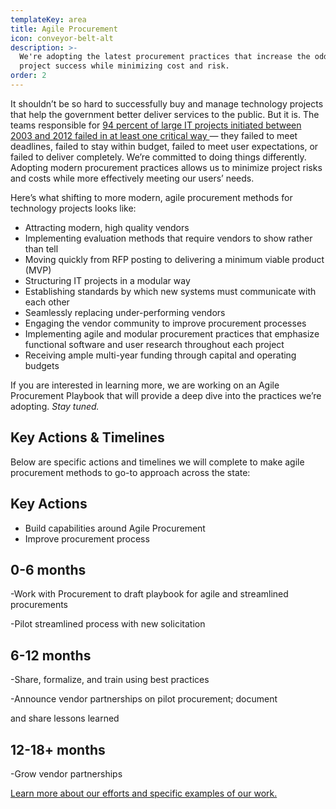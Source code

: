 ```yaml
---
templateKey: area
title: Agile Procurement
icon: conveyor-belt-alt
description: >-
  We're adopting the latest procurement practices that increase the odds of
  project success while minimizing cost and risk.
order: 2
---
```

It shouldn’t be so hard to successfully buy and manage technology projects that help the government better deliver services to the public. But it is. The teams responsible for [94 percent of large IT projects initiated between 2003 and 2012 failed in at least one critical way ](https://www.brookings.edu/blog/techtank/2015/08/25/doomed-challenges-and-solutions-to-government-it-projects/)— they failed to meet deadlines, failed to stay within budget, failed to meet user expectations, or failed to deliver completely. We’re committed to doing things differently. Adopting modern procurement practices allows us to minimize project risks and costs while more effectively meeting our users’ needs.

Here’s what shifting to more modern, agile procurement methods for technology projects looks like:  

* Attracting modern, high quality vendors
* Implementing evaluation methods that require vendors to show rather than tell
* Moving quickly from RFP posting to delivering a minimum viable product (MVP)
* Structuring IT projects in a modular way
* Establishing standards by which new systems must communicate with each other
* Seamlessly replacing under-performing vendors
* Engaging the vendor community to improve procurement processes
* Implementing agile and modular procurement practices that emphasize functional software and user research throughout each project
* Receiving ample multi-year funding through capital and operating budgets

If you are interested in learning more, we are working on an Agile Procurement Playbook that will provide a deep dive into the practices we’re adopting. _Stay tuned._ 

## Key Actions &  Timelines

Below are specific actions and timelines we will complete to make agile procurement methods to go-to approach across the state: 

## Key Actions

* Build capabilities around Agile Procurement
* Improve procurement process

## 0-6 months

\-Work with Procurement to draft playbook for agile and streamlined procurements

\-Pilot streamlined process with new solicitation

## 6-12 months

\-Share, formalize, and train using best practices

\-Announce vendor partnerships on pilot procurement; document

and share lessons learned

## 12-18+ months

\-Grow vendor partnerships

[Learn more about our efforts and specific examples of our work.](https://mountain-laurel.netlify.com/work/)
